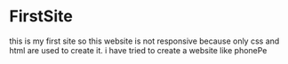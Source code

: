 # FirstSite
this is my first site so this website is not responsive  because only css and html are used to create it.
i have tried to create a website like phonePe
